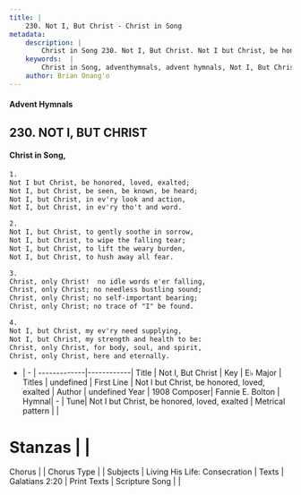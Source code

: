 ```yaml
---
title: |
    230. Not I, But Christ - Christ in Song
metadata:
    description: |
        Christ in Song 230. Not I, But Christ. Not I but Christ, be honored, loved, exalted; Not I, but Christ, be seen, be known, be heard; Not I, but Christ, in ev'ry look and action, Not I, but Christ, in ev'ry tho't and word.
    keywords:  |
        Christ in Song, adventhymnals, advent hymnals, Not I, But Christ, Not I but Christ, be honored, loved, exalted. 
    author: Brian Onang'o
---
```


#### Advent Hymnals
## 230. NOT I, BUT CHRIST
####  Christ in Song,

```txt
1.
Not I but Christ, be honored, loved, exalted;
Not I, but Christ, be seen, be known, be heard;
Not I, but Christ, in ev'ry look and action,
Not I, but Christ, in ev'ry tho't and word.

2.
Not I, but Christ, to gently soothe in sorrow,
Not I, but Christ, to wipe the falling tear;
Not I, but Christ, to lift the weary burden,
Not I, but Christ, to hush away all fear.

3.
Christ, only Christ!  no idle words e'er falling,
Christ, only Christ; no needless bustling sound;
Christ, only Christ; no self-important bearing;
Christ, only Christ; no trace of "I" be found.

4.
Not I, but Christ, my ev'ry need supplying,
Not I, but Christ, my strength and health to be:
Christ, only Christ, for body, soul, and spirit,
Christ, only Christ, here and eternally.

```

- |   -  |
-------------|------------|
Title | Not I, But Christ |
Key | E♭ Major |
Titles | undefined |
First Line | Not I but Christ, be honored, loved, exalted |
Author | undefined
Year | 1908
Composer| Fannie E. Bolton |
Hymnal|  - |
Tune| Not I but Christ, be honored, loved, exalted |
Metrical pattern | |
# Stanzas |  |
Chorus |  |
Chorus Type |  |
Subjects | Living His Life: Consecration |
Texts | Galatians 2:20 |
Print Texts | 
Scripture Song |  |
    
